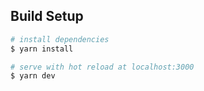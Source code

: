 ## Build Setup

```bash
# install dependencies
$ yarn install

# serve with hot reload at localhost:3000
$ yarn dev
```

